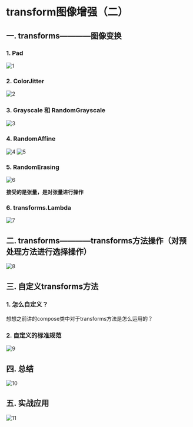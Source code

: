 # transform图像增强（二）
## 一. transforms————图像变换
### 1. Pad

![1](docs/知识库/计算机和硬件/折叠/ai-self-learning-main/从python开始的ai学习/深度学习%20pytorch/8.%20transform图像增强与自定义数据预处理方法/pcs/1.png "1")

### 2. ColorJitter

![2](docs/知识库/计算机和硬件/折叠/ai-self-learning-main/从python开始的ai学习/深度学习%20pytorch/8.%20transform图像增强与自定义数据预处理方法/pcs/2.png "2")

### 3. Grayscale 和 RandomGrayscale

![3](docs/知识库/计算机和硬件/折叠/ai-self-learning-main/从python开始的ai学习/深度学习%20pytorch/8.%20transform图像增强与自定义数据预处理方法/pcs/3.png "3")

### 4. RandomAffine

![4](docs/知识库/计算机和硬件/折叠/ai-self-learning-main/从python开始的ai学习/深度学习%20pytorch/8.%20transform图像增强与自定义数据预处理方法/pcs/4.png "4")
![5](docs/知识库/计算机和硬件/折叠/ai-self-learning-main/从python开始的ai学习/深度学习%20pytorch/8.%20transform图像增强与自定义数据预处理方法/pcs/5.png "5")

### 5. RandomErasing

![6](docs/知识库/计算机和硬件/折叠/ai-self-learning-main/从python开始的ai学习/深度学习%20pytorch/8.%20transform图像增强与自定义数据预处理方法/pcs/6.png "6")

**接受的是张量，是对张量进行操作**

### 6. transforms.Lambda

![7](docs/知识库/计算机和硬件/折叠/ai-self-learning-main/从python开始的ai学习/深度学习%20pytorch/8.%20transform图像增强与自定义数据预处理方法/pcs/7.png "7")

## 二. transforms————transforms方法操作（对预处理方法进行选择操作）

![8](docs/知识库/计算机和硬件/折叠/ai-self-learning-main/从python开始的ai学习/深度学习%20pytorch/8.%20transform图像增强与自定义数据预处理方法/pcs/8.png "8")

## 三. 自定义transforms方法
### 1. 怎么自定义？

想想之前讲的compose类中对于transforms方法是怎么运用的？

### 2. 自定义的标准规范

![9](docs/知识库/计算机和硬件/折叠/ai-self-learning-main/从python开始的ai学习/深度学习%20pytorch/8.%20transform图像增强与自定义数据预处理方法/pcs/9.png "9")

## 四. 总结

![10](docs/知识库/计算机和硬件/折叠/ai-self-learning-main/从python开始的ai学习/深度学习%20pytorch/8.%20transform图像增强与自定义数据预处理方法/pcs/10.png "10")

## 五. 实战应用

![11](docs/知识库/计算机和硬件/折叠/ai-self-learning-main/从python开始的ai学习/深度学习%20pytorch/8.%20transform图像增强与自定义数据预处理方法/pcs/11.png "11")
